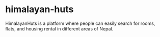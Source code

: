 # himalayan-huts

HimalayanHuts is a platform where people can easily search for rooms, flats, and housing rental in different areas of Nepal.
